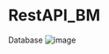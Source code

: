 # RestAPI_BM

Database
![image](https://user-images.githubusercontent.com/88727271/176468452-119bce14-c7a4-4b0e-9f53-eb9ed42b1462.png)
